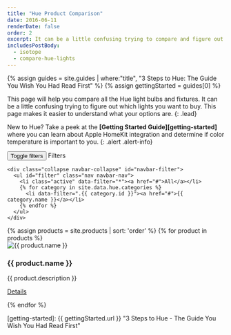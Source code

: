 ```yaml
---
title: "Hue Product Comparison"
date: 2016-06-11
renderDate: false
order: 2
excerpt: It can be a little confusing trying to compare and figure out which lights you want to buy. This page makes it easier to understand what your options are.
includesPostBody:
  - isotope
  - compare-hue-lights
---
```


{% assign guides = site.guides | where:"title", "3 Steps to Hue: The Guide You Wish You Had Read First" %}
{% assign gettingStarted = guides[0] %}

This page will help you compare all the Hue light bulbs and fixtures. It can be a little confusing trying to figure out which lights you want to buy. This page makes it easier to understand what your options are.
{: .lead}

New to Hue? Take a peek at the **[Getting Started Guide][getting-started]** where you can learn about Apple HomeKit integration and determine if color temperature is important to you.
{: .alert .alert-info}

<nav class="navbar navbar-default">
  <div class="container">
    <div class="navbar-header">
      <button type="button" class="navbar-toggle collapsed" data-toggle="collapse" data-target="#navbar-filter" aria-expanded="false">
        <span class="sr-only">Toggle filters</span>
        <span class="icon-bar"></span>
        <span class="icon-bar"></span>
        <span class="icon-bar"></span>
      </button>
      <a class="navbar-brand">Filters</a>
    </div>

    <div class="collapse navbar-collapse" id="navbar-filter">
      <ul id="filter" class="nav navbar-nav">
        <li class="active" data-filter="*"><a href="#">All</a></li>
        {% for category in site.data.hue.categories %}
          <li data-filter=".{{ category.id }}"><a href="#">{{ category.name }}</a></li>
        {% endfor %}
      </ul>
    </div>
  </div>
</nav>

<div class="row grid">
  <div class="grid-sizer col-sm-6 col-md-4"></div>
  {% assign products = site.products | sort: 'order' %}
  {% for product in products %}
  <div class="grid-item col-sm-6 col-md-4 {{ product.categories | join: ' ' }}">
    <div class="grid-item-content">
      <div class="thumbnail">
        <img class='img-responsive' src='/images/products/{{ product.name | slugify }}.png' alt="{{ product.name }}" />
        <div class="caption">
          <h3>{{ product.name }}</h3>
          <p>{{ product.description }}</p>
          <p class="text-right"><a href="{{ product.url }}" class="btn btn-primary" role="button">Details</a></p>
        </div>
      </div>
    </div>
  </div>
  {% endfor %}
</div>

[getting-started]: {{ gettingStarted.url }} "3 Steps to Hue - The Guide You Wish You Had Read First"
